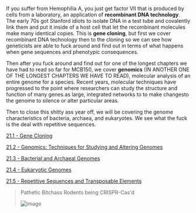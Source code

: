 If you suffer from Hemophilia A, you just get factor VII that is produced by cells from a laboratory, an application of **recombinant DNA technology**. The early 70s got Stanford idiots to isolate DNA in a test tube and covalently link them and put it inside of a host cell that let the recombinant molecules make many identical copies. This is **gene cloning**, but first we cover recombinant DNA technology then to the cloning so we can see how geneticists are able to fuck around and find out in terms of what happens when gene sequences and phenotypic consequences.

Then after you fuck around and find out for one of the longest chapters we have had to read so far for MCB150, we cover **genomics** (IN ANOTHER ONE OF THE LONGEST CHAPTERS WE HAVE TO READ), molecular analysis of an entire genome for a species. Recent years, molecular techniques have progressed to the point where researchers can study the structure and function of many genes as large, integrated networks to to make changesto the genome to silence or alter particular areas.

Then to close this shitty ass year off, we will be covering the genome characteristics of bacteria, archaea, and eukaryotes. We see what the fuck is the deal with repetitive sequences.

[21.1 - Gene Cloning]()

[21.2 - Genomics: Techniques for Studying and Altering Genomes]()

[21.3 - Bacterial and Archaeal Genomes]()

[21.4 - Eukaryotic Genomes]()

[21.5 - Repetitive Sequences and Transposable Elements]()

>Pathetic Bitchass Rodents being CRISPR-Cas'd
>
>![image](https://github.com/MCBasterSheet/MCBasterSheet/assets/157453648/003e109a-5b4f-4d6f-bb38-b9b5906da17d)
